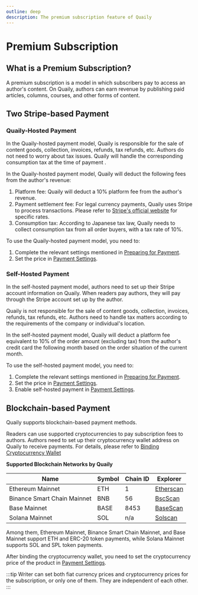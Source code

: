 ```yaml
---
outline: deep
description: The premium subscription feature of Quaily
---
```


# Premium Subscription

## What is a Premium Subscription?

A premium subscription is a model in which subscribers pay to access an author's content. On Quaily, authors can earn revenue by publishing paid articles, columns, courses, and other forms of content.

## Two Stripe-based Payment

### Quaily-Hosted Payment

In the Quaily-hosted payment model, Quaily is responsible for the sale of content goods, collection, invoices, refunds, tax refunds, etc. Authors do not need to worry about tax issues. Quaily will handle the corresponding consumption tax at the time of payment .

In the Quaily-hosted payment model, Quaily will deduct the following fees from the author's revenue:

1. Platform fee: Quaily will deduct a 10% platform fee from the author's revenue.
2. Payment settlement fee: For legal currency payments, Quaily uses Stripe to process transactions. Please refer to [Stripe's official website](https://stripe.com/en-jp/pricing) for specific rates.
3. Consumption tax: According to Japanese tax law, Quaily needs to collect consumption tax from all order buyers, with a tax rate of 10%.

To use the Quaily-hosted payment model, you need to:

1. Complete the relevant settings mentioned in [Preparing for Payment](./monetization.md).
2. Set the price in [Payment Settings](./payment-settings).

### Self-Hosted Payment

In the self-hosted payment model, authors need to set up their Stripe account information on Quaily. When readers pay authors, they will pay through the Stripe account set up by the author.

Quaily is not responsible for the sale of content goods, collection, invoices, refunds, tax refunds, etc. Authors need to handle tax matters according to the requirements of the company or individual's location.

In the self-hosted payment model, Quaily will deduct a platform fee equivalent to 10% of the order amount (excluding tax) from the author's credit card the following month based on the order situation of the current month.

To use the self-hosted payment model, you need to:

1. Complete the relevant settings mentioned in [Preparing for Payment](./monetization.md).
2. Set the price in [Payment Settings](./payment-settings).
3. Enable self-hosted payment in [Payment Settings](./payment-settings).

## Blockchain-based Payment

Quaily supports blockchain-based payment methods.

Readers can use supported cryptocurrencies to pay subscription fees to authors. Authors need to set up their cryptocurrency wallet address on Quaily to receive payments. For details, please refer to [Binding Cryptocurrency Wallet](./payout-settings.html)

**Supported Blockchain Networks by Quaily**

| Name | Symbol | Chain ID | Explorer |
| ---- | ------ | -------- | -------- |
| Ethereum Mainnet | ETH | 1 | [Etherscan](https://etherscan.io/) |
| Binance Smart Chain Mainnet | BNB | 56 | [BscScan](https://bscscan.com/) |
| Base Mainnet | BASE | 8453 | [BaseScan](https://basescan.org/) |
| Solana Mainnet | SOL | n/a | [Solscan](https://solscan.io/) |

Among them, Ethereum Mainnet, Binance Smart Chain Mainnet, and Base Mainnet support ETH and ERC-20 token payments, while Solana Mainnet supports SOL and SPL token payments.

After binding the cryptocurrency wallet, you need to set the cryptocurrency price of the product in [Payment Settings](./payment-settings.md).

:::tip
Writer can set both fiat currency prices and cryptocurrency prices for the subscription, or only one of them. They are independent of each other.
:::
